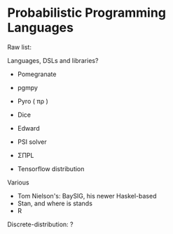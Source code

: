 # Probabilistic Programming Languages

Raw list:

Languages, DSLs and libraries?

* Pomegranate
* pgmpy
* Pyro  ( πρ )
* Dice
* Edward
* PSI solver
* ΣΠPL

* Tensorflow distribution


Various
* Tom Nielson's: BaySIG, his newer Haskel-based
* Stan, and where is stands
* R

Discrete-distribution:
?
